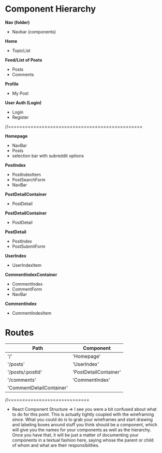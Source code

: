 # Component Hierarchy

**Nav (folder)**
-  Navbar (components)

**Home**
- TopicList

**Feed/List of Posts**
- Posts
- Comments

**Profile**
- My Post

**User Auth (Login)**
- Login
- Register



//================================================


**Homepage**
* NavBar
* Posts
* selection bar with subreddit options

**PostIndex**
* PostIndexItem
* PostSearchForm
* NavBar

**PostDetailContainer**
* PostDetail

**PostDetailContainer**
* PostDetail

**PostDetail**
* PostIndex
* PostSubmitForm

**UserIndex**
* UserIndexItem

**CommentIndexContainer**
* CommentIndex
* CommentForm
* NavBar

**CommentIndex**
* CommentIndexItem

# Routes

| **Path**  | **Component** |
| ------------- | ------------- |
| '/'  | 'Homepage'  |
| '/posts'  | 'UserIndex'  |
| '/posts/:postId'  | 'PostDetailContainer'  |
| '/comments'  | 'CommentIndex'  |
| 'CommentDetailContainer'  |


//=============================
* React Component Structure => I see you were a bit confused about what to do for this point. This is actually tightly coupled with the wireframing since. What you could do is to grab your wireframes and start drawing and labeling boxes around stuff you think should be a component, which will give you the names for your components as well as the hierarchy. Once you have that, it will be just a matter of documenting your components in a textual fashion here, saying whose the parent or child of whom and what are their responsibilities.
